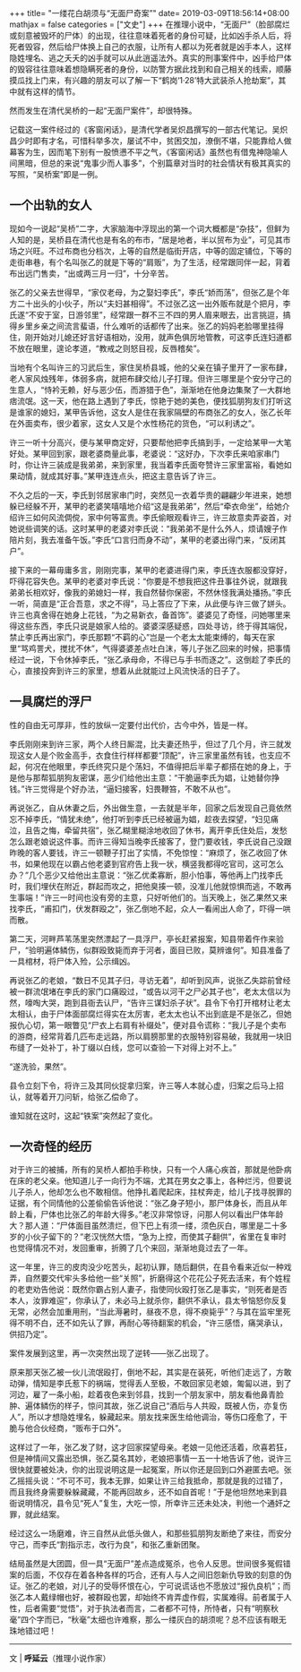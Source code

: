 +++
title= "一缕花白胡须与“无面尸奇案”"
date= 2019-03-09T18:56:14+08:00
mathjax = false
categories = ["文史"]
+++
在推理小说中，“无面尸”（脸部腐烂或刻意被毁坏的尸体）的出现，往往意味着死者的身份可疑，比如凶手杀人后，将死者毁容，然后给尸体换上自己的衣服，让所有人都以为死者就是凶手本人，这样隐姓埋名、逃之夭夭的凶手就可以从此逍遥法外。真实的刑事案件中，凶手给尸体的毁容往往意味着想隐瞒死者的身份，以防警方据此找到和自己相关的线索，顺藤摸瓜找上门来，有兴趣的朋友可以了解一下“鹤岗‘1·28’特大武装杀人抢劫案”，其中就有这样的情节。

然而发生在清代吴桥的一起“无面尸案件”，却很特殊。

记载这一案件经过的《客窗闲话》，是清代学者吴炽昌撰写的一部古代笔记。吴炽昌少时即有才名，可惜科举多次，屡试不中，贫困交加，潦倒不堪，只能靠给人做幕客为生，因而笔下别有一股愤懑不平之气，《客窗闲话》虽然也有借鬼神隐喻人间黑暗，但总的来说“鬼事少而人事多”，个别篇章对当时的社会情状有极其真实的写照，“吴桥案”即是一例。

## 一个出轨的女人

现如今一说起“吴桥”二字，大家脑海中浮现出的第一个词大概都是“杂技”，但鲜为人知的是，吴桥县在清代也是有名的布市，“居是地者，半以贸布为业”，可见其市场之兴旺。不过布商也分档次，上等的自然是临街开店，中等的固定铺位，下等的走街串巷，有个名叫张乙的就是下等的“肩贩”，为了生活，经常跟同伴一起，背着布出远门售卖，“出或两三月一归”，十分辛苦。

张乙的父亲去世得早，“家仅老母，为之娶妇李氏”，李氏“娇而荡”，但张乙是个年方二十出头的小伙子，所以“夫妇甚相得”。不过张乙这一出外贩布就是个把月，李氏遂“不安于室，日游邻里”，经常跟一群不三不四的男人眉来眼去，出言挑逗，搞得乡里乡亲之间流言蜚语，什么难听的话都传了出来。张乙的妈妈老脸哪里挂得住，刚开始对儿媳还好言好语相劝，没用，就声色俱厉地管教，可这李氏连妇道都不放在眼里，遑论孝道，“教戒之则怒目视，反唇稽矣”。

当地有个名叫许三的习武后生，家住吴桥县城，他的父亲在镇子里开了一家布肆，老人家风烛残年，体弱多病，就把布肆交给儿子打理。但许三哪里是个安分守己的生意人，“恃衿无赖，好与恶少伍，而游猎于色”，渐渐地在他身边集聚了一大群地痞流氓。这一天，他在路上遇到了李氏，惊艳于她的美色，便找狐朋狗友们打听这是谁家的媳妇，某甲告诉他，这女人是住在我家隔壁的布商张乙的女人，张乙长年在外面卖布，很少着家，这女人又是个水性杨花的货色，“可以利诱之”。

许三一听十分高兴，便与某甲商定好，只要帮他把李氏搞到手，一定给某甲一大笔好处。某甲回到家，跟老婆商量此事，老婆说：“这好办，下次李氏来咱家串门时，你让许三装成是我弟弟，来到家里，我当着李氏面夸赞许三家里富裕，看她如果动情，就成其好事。”某甲连连点头，把这主意告诉了许三。

不久之后的一天，李氏到邻居家串门时，突然见一衣着华贵的翩翩少年进来，她想躲已经躲不开，某甲的老婆笑嘻嘻地介绍“这是我弟弟”，然后“牵衣命坐”，给她介绍许三如何风流倜傥，家中何等富贵。李氏偷眼观看许三，许三故意卖弄姿首，对她说些调笑的话。这时某甲的老婆对李氏说：“我弟弟不是什么外人，烦请嫂子作陪片刻，我去准备午饭。”李氏“口言归而身不动”，某甲的老婆出得门来，“反闭其户”。

接下来的一幕毋庸多言，刚刚完事，某甲的老婆进得门来，李氏连衣服都没穿好，吓得花容失色。某甲的老婆对李氏说：“你要是不想我把这件丑事往外说，就跟我弟弟长相欢好，像我的弟媳妇一样，我自然替你保密，不然休怪我满处播扬。”李氏一听，简直是“正合吾意，求之不得”，马上答应了下来，从此便与许三做了姘头。许三也真舍得在她身上花钱，“为之易新衣，备首饰”。婆婆见了奇怪，问她哪里来得这些东西，李氏只说是娘家人给的。婆婆深感疑惑，四处寻访，终于得其端倪，禁止李氏再出家门，李氏那颗“不羁的心”岂是一个老太太能束缚的，每天在家里“骂鸡詈犬，搅扰不休”，气得婆婆差点吐白沫，等儿子张乙回来的时候，把事情经过一说，下令休掉李氏，“张乙承母命，不得已与手书而逐之”。这倒趁了李氏的心，直接投奔到许三的家里，想着从此就能过上风流快活的日子了。

## 一具腐烂的浮尸

性的自由无可厚非，性的放纵一定要付出代价，古今中外，皆是一样。

李氏刚刚来到许三家，两个人终日厮混，比夫妻还热乎，但过了几个月，许三就发现这女人是个败金高手，衣食住行样样都要“顶配”，许三家里虽然有钱，也支应不起，何况在他眼里，李氏终究只是个荡妇，不值得把后半辈子都搭在她的身上，于是他与那帮狐朋狗友密谋，恶少们给他出主意：“干脆逼李氏为娼，让她替你挣钱。”许三觉得是个好办法，“逼妇接客，妇畏鞭笞，不敢不从也”。

再说张乙，自从休妻之后，外出做生意，一去就是半年，回家之后发现自己竟依然忘不掉李氏，“情犹未绝”，他打听到李氏已经被逼为娼，趁夜去探望，“妇见痛泣，且告之悔，牵留共宿”，张乙糊里糊涂地收回了休书，离开李氏住处后，发愁怎么跟老娘说这件事。而许三得知当晚李氏接客了，登门要收钱，李氏说自己没跟昨晚的客人要钱，许三一顿鞭子打出了实情，不免惊惶：“麻烦了，张乙收回了休书，如果他现在以霸占他老婆到官府告上我一状，横竖我都得吃官司，这可怎么办？”几个恶少又给他出主意说：“张乙优柔寡断，胆小怕事，等他再上门找李氏时，我们埋伏在附近，群起而攻之，把他臭揍一顿，没准儿他就惊惧而逃，不敢再生事端！”许三一时间也没有旁的主意，只好听他们的。当天晚上，张乙果然又来找李氏，“甫扣门，伏发群殴之”，张乙倒地不起，众人一看闹出人命了，吓得一哄而散。

第二天，河畔芦苇荡里突然漂起了一具浮尸，亭长赶紧报案，知县带着仵作来验尸，“验明遍体鳞伤，似群殴致毙而弃于河者，面目已败，莫辨谁何”。知县准备了一具棺材，将尸体入殓，公示缉凶。

再说张乙的老娘，“数日不见其子归，寻访无着”，却听到风声，说张乙失踪前曾经被一群流氓堵在李氏的家门口痛殴过，“或告以河干之尸必其子也”，老太太信以为然，嚎啕大哭，跑到县衙去认尸，“告许三谋妇杀子状”。县令下令打开棺材让老太太相认，由于尸体面部腐烂得实在太厉害，老太太也认不出到底是不是张乙，但她报仇心切，第一眼瞥见“尸衣上右肩有补缀处”，便对县令谎称：“我儿子是个卖布的游商，经常背着几匹布走远路，所以肩膀那里的衣服特别容易破，我就用一块旧布缝了一处补丁，补丁缀以白线，您可以查验一下对得上对不上。”

“遂洗验，果然”。

县令立刻下令，将许三及其同伙捉拿归案，许三等人本就心虚，归案之后马上招认，就等着开刀问斩，给张乙偿命了。

谁知就在这时，这起“铁案”突然起了变化。

## 一次奇怪的经历

对于许三的被捕，所有的吴桥人都拍手称快，只有一个人痛心疾首，那就是他卧病在床的老父亲。他知道儿子一向行为不端，尤其在男女之事上，各种烂污，但要说儿子杀人，他却怎么也不敢相信。他挣扎着爬起床，拄杖奔走，给儿子找寻脱罪的证据，有个同情他的公差偷偷告诉他说：“张乙身子短小，那尸体身长，而且从年龄上看，尸体也比张乙的年龄大得多。”老汉非常惊讶，问那人何以看出尸体年龄大？那人道：“尸体面目虽然溃烂，但下巴上有须一缕，须色灰白，哪里是二十多岁的小伙子留下的？”老汉恍然大悟，“急为上控，而使其子翻供”，省里在复审时也觉得情况不对，发回重审，折腾了几个来回，渐渐地竟过去了一年。

这一年里，许三的皮肉没少吃苦头，起初认罪，随后翻供，在县令看来近似一种戏弄，自然要交代牢头多给他一些“关照”，折磨得这个花花公子死去活来，有个姓程的老吏劝告他说：既然你霸占别人妻子，指使同伙殴打张乙是事实，“则死者是否本人，汝罪难逭”，你承认了，未必马上就杀你，翻供不承认，县太爷恼怒你反复无常，必然会加重用刑，“当此溽暑时，昼夜不息，得不瘐毙乎”？与其在监牢里死得不明不白，还不如先认了罪，再耐心等待翻案的机会，“许三感悟，痛哭承认，供招乃定”。

案件发展到这里，再一次突然出现了逆转——张乙出现了。

原来那天张乙被一伙儿流氓殴打，倒地不起，其实是在装死，听他们走远了，方敢动弹，情知是李氏惹下的祸端，觉得丢人至极，不敢回家见老娘，匍匐以进，到了河边，雇了一条小船，趁着夜色来到邻县，找到一个朋友家中，朋友看他鼻青脸肿、遍体鳞伤的样子，惊问其故，张乙说自己“酒后与人共殴，既被人伤，亦复伤人”，所以才想隐姓埋名，躲藏起来。朋友找来医生给他调治，等伤口痊愈了，干脆与他合伙经商，“贩布于口外”。

这样过了一年，张乙发了财，这才回家探望母亲。老娘一见他还活着，欣喜若狂，但是神情间又露出恐惧，张乙莫名其妙，老娘把事情一五一十地告诉了他，说许三很快就要被处决，你的出现说明这是一起冤案，所以你还是回到口外避匿去吧。张乙摇摇头说：“不可不可，我本无罪，如果让许三给我抵命，那就是我的过错了，而且我终身需要躲躲藏藏，不能再回故乡，还不如自首呢！”于是他坦然地来到县衙说明情况，县令见“死人”复生，大吃一惊，所幸许三还未处决，判他一个通奸之罪，就此结案。

经过这么一场磨难，许三自然从此低头做人，和那些狐朋狗友断绝了来往，而安分守己，而李氏“割指示志，改行为良”，和张乙重新团聚。

结局虽然是大团圆，但一具“无面尸”差点造成冤杀，也令人反思。世间很多冤假错案的后面，不仅存在着各种各样的巧合，还有人与人之间旧怨新仇导致的刻意的伪证。张乙的老娘，对儿子的受辱怀恨在心，宁可说谎话也不愿放过“报仇良机”；而张乙本人戴绿帽也好，被群殴也罢，却始终不肯弄虚作假，实属难得。前者属于人性，后者需要“觉悟”，对于执法者而言，二者都不可恃，所恃者，只有“明察秋毫”四个字而已，“秋毫”太细也许难察，那么一缕灰白的胡须呢？总不应该有眼无珠地错过吧！

---
文 | **呼延云**（推理小说作家）
